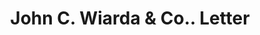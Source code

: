 ---
doi: 10.7916/D8XW5WV7
date_other: '1901'
date_other_textual: '1901'
form: correspondence
genre:
- Letters (correspondence)
name:
- John C. Wiarda & Co.
object_in_context_url: https://biggert.cul.columbia.edu/items/view/ave_biggert_00859
subject_hierarchical_geographic:
- New York, New York, United States
subject_name:
- John C. Wiarda & Co.
title: John C. Wiarda & Co.. Letter
sort_title: John C. Wiarda & Co.. Letter
call_number: ave_biggert_00859
coordinates:
- 40.69277777777778,-73.99027777777778
pid: ave_biggert_00859
identifiers: ave_biggert_00859
thumbnail: https://derivativo-3.library.columbia.edu/iiif/2/ldpd:345858/full/!256,256/0/native.jpg
permalink: "/items/ave_biggert_00859/"
layout: iiif-image-page
---